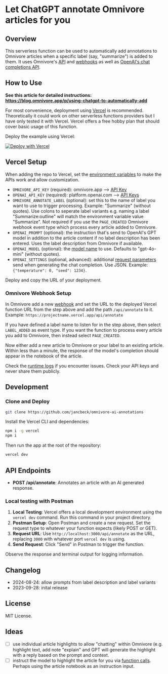 # Let ChatGPT annotate Omnivore articles for you

## Overview

This serverless function can be used to automatically add annotations to Omnivore articles when a specific label (say, "summarize") is added to them. It uses Omnivore's [API](https://docs.omnivore.app/integrations/api.html) and [webhooks](https://docs.omnivore.app/integrations/webhooks.html) as well as [OpenAI's chat completions API](https://platform.openai.com/docs/guides/text-generation).

## How to Use

**See this article for detailed instructions: https://blog.omnivore.app/p/using-chatgpt-to-automatically-add**

For most convenience, deployment using [Vercel](https://vercel.com) is recommended. Theoretically it could work on other serverless functions providers but I have only tested it with Vercel. Vercel offers a free hobby plan that should cover basic usage of this function.

Deploy the example using Vercel:

[![Deploy with Vercel](https://vercel.com/button)](https://vercel.com/new/clone?repository-url=https%3A%2F%2Fgithub.com%2Fjancbeck%2Fomnivore-ai-annotations%2Ftree%2Fmain&env=OMNIVORE_API_KEY,OPENAI_API_KEY,OMNIVORE_ANNOTATE_LABEL,OPENAI_PROMPT&envDescription=API%20keys%20are%20required.%20OMNIVORE_ANNOTATE_LABEL%20is%20the%20name%20label%20that%20should%20trigger%20the%20workflow.%20OPENAI_PROMPT%20contains%20instructions%20for%20the%20AI%20model.&envLink=https%3A%2F%2Fgithub.com%2Fjancbeck%2Fomnivore-ai-annotations%2Ftree%2Fmain%23vercel-setup)

## Vercel Setup

When adding the repo to Vercel, set the [environment variables](https://vercel.com/docs/projects/environment-variables) to make the APIs work and allow customization.

- `OMNIVORE_API_KEY` (required): omnivore.app --> [API Key](https://omnivore.app/settings/api)
- `OPENAI_API_KEY` (required): platform.openai.com --> [API Keys](https://platform.openai.com/api-keys)
- `OMNIVORE_ANNOTATE_LABEL` (optional): set this to the name of label you want to use to trigger processing. Example: "Summarize" (without quotes). Use colons to seperate label variants e.g. naming a label "Summarize:outline" will match the environment variable value "Summarize". Not required if you use the `PAGE_CREATED` Omnivore webhook event type which process every article added to Omnivore.
- `OPENAI_PROMPT` (optional): the instruction that's send to OpenAI's GPT model in addition to the article content if no label description has been entered. Uses the label description from Omnivore if available.
- `OPENAI_MODEL` (optional): the [model name](https://platform.openai.com/docs/models/gpt-4-and-gpt-4-turbo) to use. Defaults to "gpt-4o-mini" (without quotes).
- `OPENAI_SETTINGS` (optional, advanced): additional [request parameters](https://platform.openai.com/docs/api-reference/chat/create) send when generating the chat completion. Use JSON. Example: `{"temperature": 0, "seed": 1234}`.

Deploy and copy the URL of your deployment.

### Omnivore Webhook Setup

In Omnivore add a new [webhook](https://omnivore.app/settings/webhooks) and set the URL to the deployed Vercel function URL from the step above and add the path `/api/annotate` to it. Example: `https://projectname.vercel.app/api/annotate`

If you have defined a label name to listen for in the step above, then select `LABEL_ADDED` as event type.
If you want the function to process every article you add to Omnivore, then instead select `PAGE_CREATED`.

Now either add a new article to Omnivore or your label to an existing article. Within less than a minute, the response of the model's completion should appear in the notebook of the article.

Check the [runtime logs](https://vercel.com/docs/observability/runtime-logs) if you encounter issues. Check your API keys and never share them publicly.

## Development

### Clone and Deploy

```bash
git clone https://github.com/jancbeck/omnivore-ai-annotations
```

Install the Vercel CLI and dependencies:

```bash
npm i -g vercel
npm i
```

Then run the app at the root of the repository:

```bash
vercel dev
```

## API Endpoints

- **POST /api/annotate**: Annotates an article with an AI generated response.

### Local testing with Postman

1. **Local Testing**: Vercel offers a local development environment using the `vercel dev` command. Run this command in your project directory.
2. **Postman Setup**: Open Postman and create a new request. Set the request type to whatever your function expects (likely POST or GET).
3. **Request URL**: Use `http://localhost:3000/api/annotate` as the URL, replacing `3000` with whatever port `vercel dev` is using.
4. **Send Request**: Click "Send" in Postman to trigger the function.

Observe the response and terminal output for logging information.

## Changelog

- 2024-08-24: allow prompts from label description and label variants
- 2023-09-28: inital release

## License

MIT License.

## Ideas

- [ ] use individual article highlights to allow "chatting" within Omnivore (e.g. highlight text, add note "explain" and GPT will generate the highlight with a reply based on the prompt and context.
- [ ] instruct the model to highlight the article for you via [function calls](https://platform.openai.com/docs/guides/function-calling). Perhaps using the article notebook as an instruction input.
